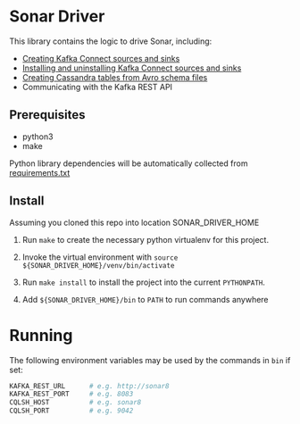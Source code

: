 # Sonar Driver

This library contains the logic to drive Sonar, including:

* [Creating Kafka Connect sources and sinks](./doc/creating_connectors.md)
* [Installing and uninstalling Kafka Connect sources and sinks](./doc/installing_connectors.md)
* [Creating Cassandra tables from Avro schema files](./doc/creating_cassandra_tables.md)
* Communicating with the Kafka REST API

## Prerequisites

* python3
* make

Python library dependencies will be automatically collected from [requirements.txt](./requirements.txt)

## Install

Assuming you cloned this repo into location SONAR_DRIVER_HOME

1. Run `make` to create the necessary python virtualenv for this project.

2. Invoke the virtual environment with `source ${SONAR_DRIVER_HOME}/venv/bin/activate`

3. Run `make install` to install the project into the current `PYTHONPATH`.

4. Add `${SONAR_DRIVER_HOME}/bin` to `PATH` to run commands anywhere

# Running

The following environment variables may be used by the commands in `bin` if set:

```bash
KAFKA_REST_URL      # e.g. http://sonar8
KAFKA_REST_PORT     # e.g. 8083
CQLSH_HOST          # e.g. sonar8
CQLSH_PORT          # e.g. 9042
```
